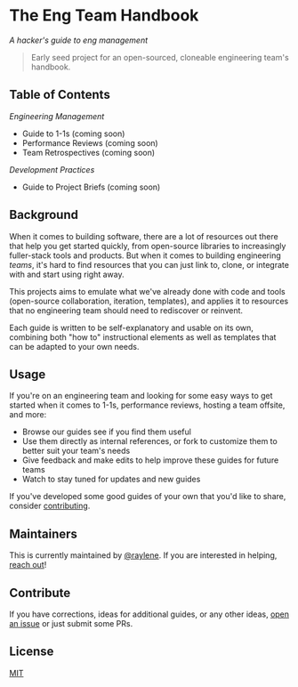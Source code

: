 # The Eng Team Handbook
*A hacker's guide to eng management*

> Early seed project for an open-sourced, cloneable engineering team's handbook.

## Table of Contents

_Engineering Management_

* Guide to 1-1s (coming soon)
* Performance Reviews (coming soon)
* Team Retrospectives (coming soon)

_Development Practices_

* Guide to Project Briefs (coming soon)

## Background

When it comes to building software, there are a lot of resources out there that help you get started quickly, from open-source libraries to increasingly fuller-stack tools and products. But when it comes to building engineering _teams_, it's hard to find resources that you can just link to, clone, or integrate with and start using right away.

This projects aims to emulate what we've already done with code and tools (open-source collaboration, iteration, templates), and applies it to resources that no engineering team should need to rediscover or reinvent.

Each guide is written to be self-explanatory and usable on its own, combining both "how to" instructional elements as well as templates that can be adapted to your own needs.

## Usage

If you're on an engineering team and looking for some easy ways to get started when it comes to 1-1s, performance reviews, hosting a team offsite, and more:
* Browse our guides see if you find them useful
* Use them directly as internal references, or fork to customize them to better suit your team's needs
* Give feedback and make edits to help improve these guides for future teams
* Watch to stay tuned for updates and new guides

If you've developed some good guides of your own that you'd like to share, consider [contributing](#contribute).

## Maintainers

This is currently maintained by [@raylene](https://github.com/raylene). If you are interested in helping, [reach out](https://twitter.com/emdashry)!

## Contribute

If you have corrections, ideas for additional guides, or any other ideas, [open an issue](https://github.com/raylene/eng-handbook/issues/new) or just submit some PRs.

## License

[MIT](LICENSE)
